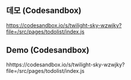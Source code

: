 ## 데모 (Codesandbox)
https://codesandbox.io/s/twilight-sky-wzwjky?file=/src/pages/todolist/index.js
## Demo (Codesandbox)
hhttps://codesandbox.io/s/twilight-sky-wzwjky?file=/src/pages/todolist/index.js
